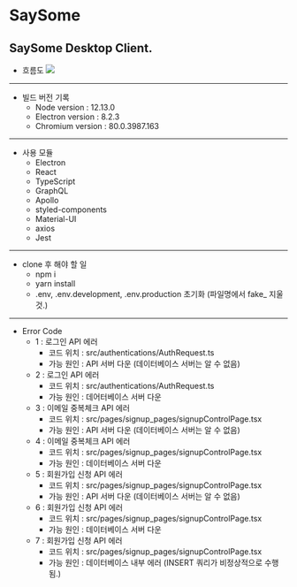 # SaySome

## SaySome Desktop Client.   

* 흐름도
<img src="https://user-images.githubusercontent.com/52199223/82762655-348beb00-9e3d-11ea-8694-f72eacdfffb2.PNG"><img>   
- - -
* 빌드 버전 기록   
  * Node version : 12.13.0   
  * Electron version : 8.2.3   
  * Chromium version : 80.0.3987.163   
- - -
* 사용 모듈
  * Electron
  * React
  * TypeScript
  * GraphQL
  * Apollo
  * styled-components
  * Material-UI
  * axios
  * Jest
- - -
* clone 후 해야 할 일   
  * npm i
  * yarn install
  * .env, .env.development, .env.production 초기화 (파일명에서 fake_ 지울 것.)
- - -
* Error Code
  * 1 : 로그인 API 에러
    + 코드 위치 : src/authentications/AuthRequest.ts
    + 가능 원인 : API 서버 다운 (데이터베이스 서버는 알 수 없음)
  * 2 : 로그인 API 에러
    + 코드 위치 : src/authentications/AuthRequest.ts
    + 가능 원인 : 데어터베이스 서버 다운
  * 3 : 이메일 중복체크 API 에러
    + 코드 위치 : src/pages/signup_pages/signupControlPage.tsx
    + 가능 원인 : API 서버 다운 (데이터베이스 서버는 알 수 없음)
  * 4 : 이메일 중복체크 API 에러
    + 코드 위치 : src/pages/signup_pages/signupControlPage.tsx
    + 가능 원인 : 데이터베이스 서버 다운
  * 5 : 회원가입 신청 API 에러
    + 코드 위치 : src/pages/signup_pages/signupControlPage.tsx
    + 가능 원인 : API 서버 다운 (데이터베이스 서버는 알 수 없음)
  * 6 : 회원가입 신청 API 에러
    + 코드 위치 : src/pages/signup_pages/signupControlPage.tsx
    + 가능 원인 : 데이터베이스 서버 다운
  * 7 : 회원가입 신청 API 에러
    + 코드 위치 : src/pages/signup_pages/signupControlPage.tsx
    + 가능 원인 : 데이터베이스 내부 에러 (INSERT 쿼리가 비정상적으로 수행됨.)
